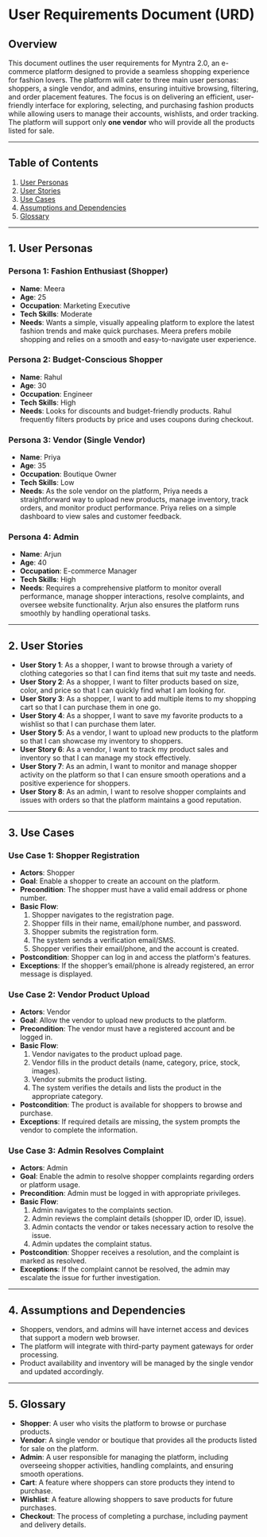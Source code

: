 # User Requirements Document (URD)

## Overview

This document outlines the user requirements for Myntra 2.0, an e-commerce platform designed to provide a seamless shopping experience for fashion lovers. The platform will cater to three main user personas: shoppers, a single vendor, and admins, ensuring intuitive browsing, filtering, and order placement features. The focus is on delivering an efficient, user-friendly interface for exploring, selecting, and purchasing fashion products while allowing users to manage their accounts, wishlists, and order tracking. The platform will support only **one vendor** who will provide all the products listed for sale. 

---

## Table of Contents

1. [User Personas](#user-personas)  
2. [User Stories](#user-stories)  
3. [Use Cases](#use-cases)  
4. [Assumptions and Dependencies](#assumptions-and-dependencies)  
5. [Glossary](#glossary)  

---

## 1. User Personas

### Persona 1: Fashion Enthusiast (Shopper)
- **Name**: Meera  
- **Age**: 25  
- **Occupation**: Marketing Executive  
- **Tech Skills**: Moderate  
- **Needs**: Wants a simple, visually appealing platform to explore the latest fashion trends and make quick purchases. Meera prefers mobile shopping and relies on a smooth and easy-to-navigate user experience.

### Persona 2: Budget-Conscious Shopper
- **Name**: Rahul  
- **Age**: 30  
- **Occupation**: Engineer  
- **Tech Skills**: High  
- **Needs**: Looks for discounts and budget-friendly products. Rahul frequently filters products by price and uses coupons during checkout.

### Persona 3: Vendor (Single Vendor)
- **Name**: Priya  
- **Age**: 35  
- **Occupation**: Boutique Owner  
- **Tech Skills**: Low  
- **Needs**: As the sole vendor on the platform, Priya needs a straightforward way to upload new products, manage inventory, track orders, and monitor product performance. Priya relies on a simple dashboard to view sales and customer feedback.

### Persona 4: Admin
- **Name**: Arjun  
- **Age**: 40  
- **Occupation**: E-commerce Manager  
- **Tech Skills**: High  
- **Needs**: Requires a comprehensive platform to monitor overall performance, manage shopper interactions, resolve complaints, and oversee website functionality. Arjun also ensures the platform runs smoothly by handling operational tasks.
  
---

## 2. User Stories

- **User Story 1**: As a shopper, I want to browse through a variety of clothing categories so that I can find items that suit my taste and needs.
- **User Story 2**: As a shopper, I want to filter products based on size, color, and price so that I can quickly find what I am looking for.
- **User Story 3**: As a shopper, I want to add multiple items to my shopping cart so that I can purchase them in one go.
- **User Story 4**: As a shopper, I want to save my favorite products to a wishlist so that I can purchase them later.
- **User Story 5**: As a vendor, I want to upload new products to the platform so that I can showcase my inventory to shoppers.
- **User Story 6**: As a vendor, I want to track my product sales and inventory so that I can manage my stock effectively.
- **User Story 7**: As an admin, I want to monitor and manage shopper activity on the platform so that I can ensure smooth operations and a positive experience for shoppers.
- **User Story 8**: As an admin, I want to resolve shopper complaints and issues with orders so that the platform maintains a good reputation.

---

## 3. Use Cases

### **Use Case 1: Shopper Registration**
- **Actors**: Shopper  
- **Goal**: Enable a shopper to create an account on the platform.  
- **Precondition**: The shopper must have a valid email address or phone number.  
- **Basic Flow**:  
  1. Shopper navigates to the registration page.  
  2. Shopper fills in their name, email/phone number, and password.  
  3. Shopper submits the registration form.  
  4. The system sends a verification email/SMS.  
  5. Shopper verifies their email/phone, and the account is created.  
- **Postcondition**: Shopper can log in and access the platform's features.  
- **Exceptions**: If the shopper’s email/phone is already registered, an error message is displayed.

### **Use Case 2: Vendor Product Upload**
- **Actors**: Vendor  
- **Goal**: Allow the vendor to upload new products to the platform.  
- **Precondition**: The vendor must have a registered account and be logged in.  
- **Basic Flow**:  
  1. Vendor navigates to the product upload page.  
  2. Vendor fills in the product details (name, category, price, stock, images).  
  3. Vendor submits the product listing.  
  4. The system verifies the details and lists the product in the appropriate category.  
- **Postcondition**: The product is available for shoppers to browse and purchase.  
- **Exceptions**: If required details are missing, the system prompts the vendor to complete the information.

### **Use Case 3: Admin Resolves Complaint**
- **Actors**: Admin  
- **Goal**: Enable the admin to resolve shopper complaints regarding orders or platform usage.  
- **Precondition**: Admin must be logged in with appropriate privileges.  
- **Basic Flow**:  
  1. Admin navigates to the complaints section.  
  2. Admin reviews the complaint details (shopper ID, order ID, issue).  
  3. Admin contacts the vendor or takes necessary action to resolve the issue.  
  4. Admin updates the complaint status.  
- **Postcondition**: Shopper receives a resolution, and the complaint is marked as resolved.  
- **Exceptions**: If the complaint cannot be resolved, the admin may escalate the issue for further investigation.

---

## 4. Assumptions and Dependencies

- Shoppers, vendors, and admins will have internet access and devices that support a modern web browser.
- The platform will integrate with third-party payment gateways for order processing.
- Product availability and inventory will be managed by the single vendor and updated accordingly.

---

## 5. Glossary

- **Shopper**: A user who visits the platform to browse or purchase products.
- **Vendor**: A single vendor or boutique that provides all the products listed for sale on the platform.
- **Admin**: A user responsible for managing the platform, including overseeing shopper activities, handling complaints, and ensuring smooth operations.
- **Cart**: A feature where shoppers can store products they intend to purchase.
- **Wishlist**: A feature allowing shoppers to save products for future purchases.
- **Checkout**: The process of completing a purchase, including payment and delivery details.
